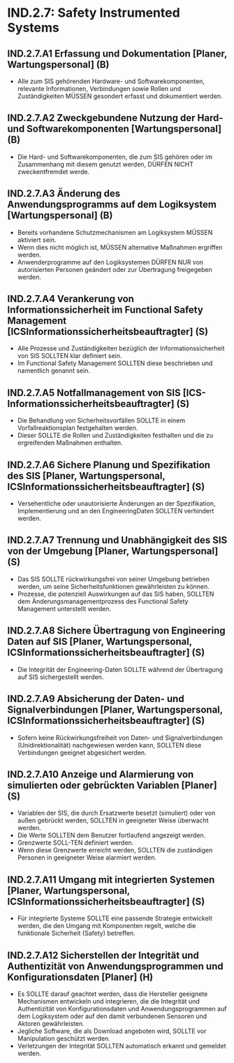 # IND.2.7: Safety Instrumented Systems

## IND.2.7.A1 Erfassung und Dokumentation [Planer, Wartungspersonal] (B)

- Alle zum SIS gehörenden Hardware- und Softwarekomponenten, relevante Informationen, Verbindungen sowie Rollen und Zuständigkeiten MÜSSEN gesondert erfasst und dokumentiert werden.

## IND.2.7.A2 Zweckgebundene Nutzung der Hard- und Softwarekomponenten [Wartungspersonal] (B)

- Die Hard- und Softwarekomponenten, die zum SIS gehören oder im Zusammenhang mit diesem genutzt werden, DÜRFEN NICHT zweckentfremdet werde.

## IND.2.7.A3 Änderung des Anwendungsprogramms auf dem Logiksystem [Wartungspersonal] (B)

- Bereits vorhandene Schutzmechanismen am Logiksystem MÜSSEN aktiviert sein.
- Wenn dies nicht möglich ist, MÜSSEN alternative Maßnahmen ergriffen werden.
- Anwenderprogramme auf den Logiksystemen DÜRFEN NUR von autorisierten Personen geändert oder zur Übertragung freigegeben werden.

## IND.2.7.A4 Verankerung von Informationssicherheit im Functional Safety Management [ICSInformationssicherheitsbeauftragter] (S)

- Alle Prozesse und Zuständigkeiten bezüglich der Informationssicherheit von SIS SOLLTEN klar definiert sein.
- Im Functional Safety Management SOLLTEN diese beschrieben und namentlich genannt sein.

## IND.2.7.A5 Notfallmanagement von SIS [ICS-Informationssicherheitsbeauftragter] (S)

- Die Behandlung von Sicherheitsvorfällen SOLLTE in einem Vorfallreaktionsplan festgehalten werden.
- Dieser SOLLTE die Rollen und Zuständigkeiten festhalten und die zu ergreifenden Maßnahmen enthalten.

## IND.2.7.A6 Sichere Planung und Spezifikation des SIS [Planer, Wartungspersonal, ICSInformationssicherheitsbeauftragter] (S)

- Versehentliche oder unautorisierte Änderungen an der Spezifikation, Implementierung und an den EngineeringDaten SOLLTEN verhindert werden.

## IND.2.7.A7 Trennung und Unabhängigkeit des SIS von der Umgebung [Planer, Wartungspersonal] (S)

- Das SIS SOLLTE rückwirkungsfrei von seiner Umgebung betrieben werden, um seine Sicherheitsfunktionen gewährleisten zu können.
- Prozesse, die potenziell Auswirkungen auf das SIS haben, SOLLTEN dem Änderungsmanagementprozess des Functional Safety Management unterstellt werden.

## IND.2.7.A8 Sichere Übertragung von Engineering Daten auf SIS [Planer, Wartungspersonal, ICSInformationssicherheitsbeauftragter] (S)

- Die Integrität der Engineering-Daten SOLLTE während der Übertragung auf SIS sichergestellt werden.

## IND.2.7.A9 Absicherung der Daten- und Signalverbindungen [Planer, Wartungspersonal, ICSInformationssicherheitsbeauftragter] (S)

- Sofern keine Rückwirkungsfreiheit von Daten- und Signalverbindungen (Unidirektionalität) nachgewiesen werden kann, SOLLTEN diese Verbindungen geeignet abgesichert werden.

## IND.2.7.A10 Anzeige und Alarmierung von simulierten oder gebrückten Variablen [Planer] (S)

- Variablen der SIS, die durch Ersatzwerte besetzt (simuliert) oder von außen gebrückt werden, SOLLTEN in geeigneter Weise überwacht werden.
- Die Werte SOLLTEN dem Benutzer fortlaufend angezeigt werden.
- Grenzwerte SOLL-TEN definiert werden.
- Wenn diese Grenzwerte erreicht werden, SOLLTEN die zuständigen Personen in geeigneter Weise alarmiert werden.

## IND.2.7.A11 Umgang mit integrierten Systemen [Planer, Wartungspersonal, ICSInformationssicherheitsbeauftragter] (S)

- Für integrierte Systeme SOLLTE eine passende Strategie entwickelt werden, die den Umgang mit Komponenten regelt, welche die funktionale Sicherheit (Safety) betreffen.

## IND.2.7.A12 Sicherstellen der Integrität und Authentizität von Anwendungsprogrammen und Konfigurationsdaten [Planer] (H)

- Es SOLLTE darauf geachtet werden, dass die Hersteller geeignete Mechanismen entwickeln und integrieren, die die Integrität und Authentizität von Konfigurationsdaten und Anwendungsprogrammen auf dem Logiksystem oder auf den damit verbundenen Sensoren und Aktoren gewährleisten.
- Jegliche Software, die als Download angeboten wird, SOLLTE vor Manipulation geschützt werden.
- Verletzungen der Integrität SOLLTEN automatisch erkannt und gemeldet werden.


